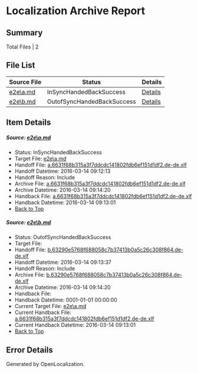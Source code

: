 # <a name='report-top'></a> Localization Archive Report

## Summary
 Total Files | 2

## File List
 Source File | Status | Details 
 ----------- | ------ | ------- 
 [e2e\a.md](https://github.com/OpenLocalizationTest/oltest/blob/109883b34df792143840eef21bd76471f7cdd7ab/e2e/a.md) | InSyncHandedBackSuccess | [Details](#527e3cf991ebebcc2ee3ff58384650145fbd30011)
 [e2e\b.md](https://github.com/OpenLocalizationTest/oltest/blob/1966da810bce1a03459eb58c36ee5fd0515bf938/e2e/b.md) | OutofSyncHandedBackSuccess | [Details](#ed6b52ad9688ccb0c7829bdba7ec5b5a398eb0682)

## Item Details
##### <a name='527e3cf991ebebcc2ee3ff58384650145fbd30011'></a> Source: [e2e\a.md](https://github.com/OpenLocalizationTest/oltest/blob/109883b34df792143840eef21bd76471f7cdd7ab/e2e/a.md)
* Status: InSyncHandedBackSuccess
* Target File: [e2e\a.md](https://github.com/OpenLocalizationTestOrg/oltest.de-de/blob/166a3b86f7cba77757cbd36ef7080ffe50e5f3cb/e2e/a.md)
* Handoff File: [a.6631f68b315a3f7ddcdc141802fdb6ef151d1df2.de-de.xlf](https://github.com/OpenLocalizationTestOrg/olhandoff/blob/c2ba04b5d7d92c34aa3c375c298c8d015a6e5525/ol-handoff/OpenLocalizationTestOrg/oltest.de-de/yuwzho/ht/a.6631f68b315a3f7ddcdc141802fdb6ef151d1df2.de-de.xlf)
* Handoff Datetime: 2016-03-14 09:12:13
* Handoff Reason: Include
* Archive File: [a.6631f68b315a3f7ddcdc141802fdb6ef151d1df2.de-de.xlf](https://github.com/OpenLocalizationTestOrg/olhandoff/blob/32b4fd2010424bf8f36d7710ee369d74a9bd0d38/ol-handoff/OpenLocalizationTestOrg/oltest.de-de/yuwzho/ht/archive/a.6631f68b315a3f7ddcdc141802fdb6ef151d1df2.de-de.xlf)
* Archive Datetime: 2016-03-14 09:14:20
* Handback File: [a.6631f68b315a3f7ddcdc141802fdb6ef151d1df2.de-de.xlf](https://github.com/OpenLocalizationTestOrg/olhandback/blob/7a48ad12272a104cd4d5a09b402543cb692f35de/ol-handback/OpenLocalizationTestOrg/oltest.de-de/yuwzho/ht/a.6631f68b315a3f7ddcdc141802fdb6ef151d1df2.de-de.xlf)
* Handback Datetime: 2016-03-14 09:13:01
* [Back to Top](#report-top)

##### <a name='ed6b52ad9688ccb0c7829bdba7ec5b5a398eb0682'></a> Source: [e2e\b.md](https://github.com/OpenLocalizationTest/oltest/blob/1966da810bce1a03459eb58c36ee5fd0515bf938/e2e/b.md)
* Status: OutofSyncHandedBackSuccess
* Target File: 
* Handoff File: [b.63290e5768f688058c7b37413b0a5c26c308f864.de-de.xlf](https://github.com/OpenLocalizationTestOrg/olhandoff/blob/d0d61b3845850dff49da5335dc9ae3848f81238b/ol-handoff/OpenLocalizationTestOrg/oltest.de-de/yuwzho/ht/b.63290e5768f688058c7b37413b0a5c26c308f864.de-de.xlf)
* Handoff Datetime: 2016-03-14 09:13:37
* Handoff Reason: Include
* Archive File: [b.63290e5768f688058c7b37413b0a5c26c308f864.de-de.xlf](https://github.com/OpenLocalizationTestOrg/olhandoff/blob/32b4fd2010424bf8f36d7710ee369d74a9bd0d38/ol-handoff/OpenLocalizationTestOrg/oltest.de-de/yuwzho/ht/archive/b.63290e5768f688058c7b37413b0a5c26c308f864.de-de.xlf)
* Archive Datetime: 2016-03-14 09:14:20
* Handback File: 
* Handback Datetime: 0001-01-01 00:00:00
* Current Target File: [e2e\a.md](https://github.com/OpenLocalizationTestOrg/oltest.de-de/blob/166a3b86f7cba77757cbd36ef7080ffe50e5f3cb/e2e/a.md)
* Current Handback File: [a.6631f68b315a3f7ddcdc141802fdb6ef151d1df2.de-de.xlf](https://github.com/OpenLocalizationTestOrg/olhandback/blob/7a48ad12272a104cd4d5a09b402543cb692f35de/ol-handback/OpenLocalizationTestOrg/oltest.de-de/yuwzho/ht/a.6631f68b315a3f7ddcdc141802fdb6ef151d1df2.de-de.xlf)
* Current Handback Datetime: 2016-03-14 09:13:01
* [Back to Top](#report-top)


## Error Details

Generated by OpenLocalization.
